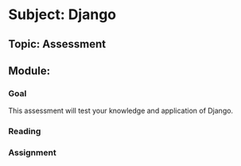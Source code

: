 # Subject: Django
## Topic: Assessment
## Module:
### Goal
This assessment will test your knowledge and application of Django.
### Reading
### Assignment




